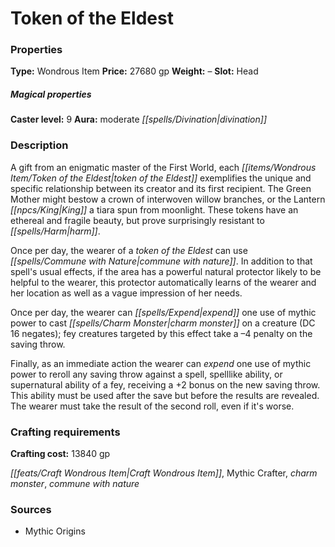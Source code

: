 ﻿---
Title: "Token of the Eldest"
Type: "Wondrous Item"
Price: "27680 gp"
Weight: "–"
Slot: "Head"
Caster level: "9"
Aura: "moderate divination"
Description: |
  "A gift from an enigmatic master of the First World, each _token of the Eldest_ exemplifies the unique and specific relationship between its creator and its first recipient. The Green Mother might bestow a crown of interwoven willow branches, or the Lantern King a tiara spun from moonlight. These tokens have an ethereal and fragile beauty, but prove surprisingly resistant to harm.
  Once per day, the wearer of a _token of the Eldest_ can use _commune with nature_. In addition to that spell's usual effects, if the area has a powerful natural protector likely to be helpful to the wearer, this protector automatically learns of the wearer and her location as well as a vague impression of her needs.
  Once per day, the wearer can expend one use of mythic power to cast _charm monster_ on a creature (DC 16 negates); fey creatures targeted by this effect take a –4 penalty on the saving throw.
  Finally, as an immediate action the wearer can expend one use of mythic power to reroll any saving throw against a spell, spelllike ability, or supernatural ability of a fey, receiving a +2 bonus on the new saving throw. This ability must be used after the save but before the results are revealed. The wearer must take the result of the second roll, even if it's worse."
Crafting cost: "13840 gp"
Sources: "['Mythic Origins']"
---

# Token of the Eldest

### Properties

**Type:** Wondrous Item **Price:** 27680 gp **Weight:** – **Slot:** Head

##### Magical properties

**Caster level:** 9 **Aura:** moderate _[[spells/Divination|divination]]_

### Description

A gift from an enigmatic master of the First World, each _[[items/Wondrous Item/Token of the Eldest|token of the Eldest]]_ exemplifies the unique and specific relationship between its creator and its first recipient. The Green Mother might bestow a crown of interwoven willow branches, or the Lantern _[[npcs/King|King]]_ a tiara spun from moonlight. These tokens have an ethereal and fragile beauty, but prove surprisingly resistant to _[[spells/Harm|harm]]_.

Once per day, the wearer of a _token of the Eldest_ can use _[[spells/Commune with Nature|commune with nature]]_. In addition to that spell's usual effects, if the area has a powerful natural protector likely to be helpful to the wearer, this protector automatically learns of the wearer and her location as well as a vague impression of her needs.

Once per day, the wearer can _[[spells/Expend|expend]]_ one use of mythic power to cast _[[spells/Charm Monster|charm monster]]_ on a creature (DC 16 negates); fey creatures targeted by this effect take a –4 penalty on the saving throw.

Finally, as an immediate action the wearer can _expend_ one use of mythic power to reroll any saving throw against a spell, spelllike ability, or supernatural ability of a fey, receiving a +2 bonus on the new saving throw. This ability must be used after the save but before the results are revealed. The wearer must take the result of the second roll, even if it's worse.

### Crafting requirements

**Crafting cost:** 13840 gp

_[[feats/Craft Wondrous Item|Craft Wondrous Item]]_, Mythic Crafter, _charm monster_, _commune with nature_

### Sources

* Mythic Origins